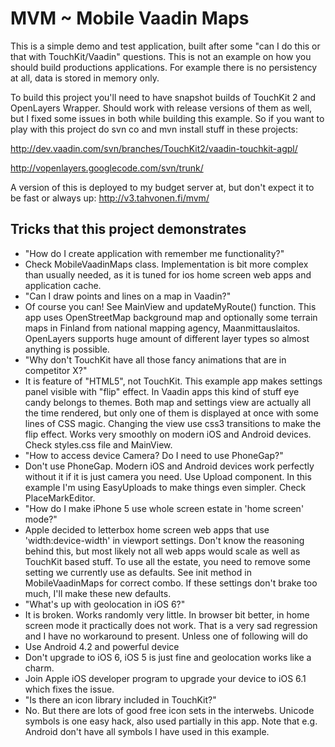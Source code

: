 MVM ~ Mobile Vaadin Maps
========================

This is a simple demo and test application, built after some "can I do this or that with TouchKit/Vaadin" questions. This is not an example on how you should build productions applications. For example there is no persistency at all, data is stored in memory only.

To build this project you'll need to have snapshot builds of TouchKit 2 and
OpenLayers Wrapper. Should work with release versions of them as well, but I fixed some issues in both while building this example. So if you want to play with this project do svn co and mvn install stuff in these projects:

http://dev.vaadin.com/svn/branches/TouchKit2/vaadin-touchkit-agpl/

http://vopenlayers.googlecode.com/svn/trunk/

A version of this is deployed to my budget server at, but don't expect it to be fast or always up:
http://v3.tahvonen.fi/mvm/

Tricks that this project demonstrates
-------------------------------------

 * "How do I create application with remember me functionality?"
  * Check MobileVaadinMaps class. Implementation is bit more complex than usually needed, as it is tuned for ios home screen web apps and application cache.
 * "Can I draw points and lines on a map in Vaadin?"
  * Of course you can! See MainView and updateMyRoute() function. This app uses OpenStreetMap background map and optionally some terrain maps in Finland from national mapping agency, Maanmittauslaitos. OpenLayers supports huge amount of different layer types so almost anything is possible.
 * "Why don't TouchKit have all those fancy animations that are in competitor X?"
  * It is feature of "HTML5", not TouchKit. This example app makes settings panel visible with "flip" effect. In Vaadin apps this kind of stuff eye candy belongs to themes. Both map and settings view are actually all the time rendered, but only one of them is displayed at once with some lines of CSS magic. Changing the view use css3 transitions to make the flip effect. Works very smoothly on modern iOS and Android devices. Check styles.css file and MainView.
 * "How to access device Camera? Do I need to use PhoneGap?"
  * Don't use PhoneGap. Modern iOS and Android devices work perfectly without it if it is just camera you need. Use Upload component. In this example I'm using EasyUploads to make things even simpler. Check PlaceMarkEditor.
 * "How do I make iPhone 5 use whole screen estate in 'home screen' mode?"
  * Apple decided to letterbox home screen web apps that use 'width:device-width' in viewport settings. Don't know the reasoning behind this, but most likely not all web apps would scale as well as TouchKit based stuff. To use all the estate, you need to remove some setting we currently use as defaults. See init method in MobileVaadinMaps for correct combo. If these settings don't brake too much, I'll make these new defaults.
 * "What's up with geolocation in iOS 6?"
  * It is broken. Works randomly very little. In browser bit better, in home screen mode it practically does not work. That is a very sad regression and I have no workaround to present. Unless one of following will do
   * Use Android 4.2 and powerful device
   * Don't upgrade to iOS 6, iOS 5 is just fine and geolocation works like a charm.
   * Join Apple iOS developer program to upgrade your device to iOS 6.1 which fixes the issue.
 * "Is there an icon library included in TouchKit?"
  * No. But there are lots of good free icon sets in the interwebs. Unicode symbols is one easy hack, also used partially in this app. Note that e.g. Android don't have all symbols I have used in this example.
   